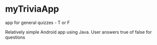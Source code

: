 # myTriviaApp
app for general quizzes - T or F 


Relatively simple Android app using Java. 
User answers true of false for questions 
